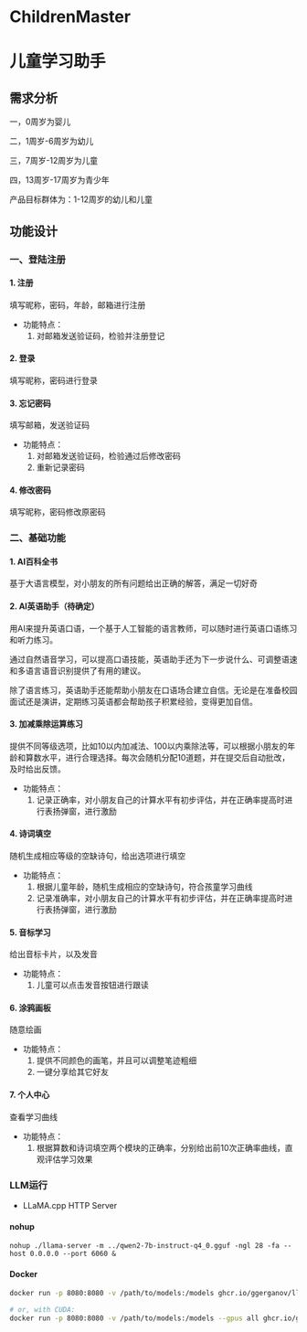 # ChildrenMaster

# 儿童学习助手

## 需求分析

一，0周岁为婴儿 

二，1周岁-6周岁为幼儿

三，7周岁-12周岁为儿童

四，13周岁-17周岁为青少年



产品目标群体为：1-12周岁的幼儿和儿童

## 功能设计

### 一、登陆注册

#### 1. 注册

填写昵称，密码，年龄，邮箱进行注册

+ 功能特点：
  1. 对邮箱发送验证码，检验并注册登记

#### 2. 登录

填写昵称，密码进行登录

#### 3. 忘记密码

填写邮箱，发送验证码

+ 功能特点：
  1. 对邮箱发送验证码，检验通过后修改密码
  2. 重新记录密码

#### 4. 修改密码

填写昵称，密码修改原密码



### 二、基础功能

#### 1. AI百科全书

基于大语言模型，对小朋友的所有问题给出正确的解答，满足一切好奇

#### 2. AI英语助手（待确定）

用AI来提升英语口语，一个基于人工智能的语言教师，可以随时进行英语口语练习和听力练习。

通过自然语音学习，可以提高口语技能，英语助手还为下一步说什么、可调整语速和多语言语音识别提供了有用的建议。

除了语言练习，英语助手还能帮助小朋友在口语场合建立自信。无论是在准备校园面试还是演讲，定期练习英语都会帮助孩子积累经验，变得更加自信。

#### 3. 加减乘除运算练习

提供不同等级选项，比如10以内加减法、100以内乘除法等，可以根据小朋友的年龄和算数水平，进行合理选择。每次会随机分配10道题，并在提交后自动批改，及时给出反馈。

+ 功能特点：
  1. 记录正确率，对小朋友自己的计算水平有初步评估，并在正确率提高时进行表扬弹窗，进行激励

#### 4. 诗词填空

随机生成相应等级的空缺诗句，给出选项进行填空

+ 功能特点：
  1. 根据儿童年龄，随机生成相应的空缺诗句，符合孩童学习曲线
  2. 记录准确率，对小朋友自己的计算水平有初步评估，并在正确率提高时进行表扬弹窗，进行激励

#### 5. 音标学习

给出音标卡片，以及发音

+ 功能特点：
  1. 儿童可以点击发音按钮进行跟读

#### 6. 涂鸦画板

随意绘画

+ 功能特点：
  1. 提供不同颜色的画笔，并且可以调整笔迹粗细
  2. 一键分享给其它好友



#### 7. 个人中心

查看学习曲线

+ 功能特点：
  1. 根据算数和诗词填空两个模块的正确率，分别给出前10次正确率曲线，直观评估学习效果





### LLM运行

+ LLaMA.cpp HTTP Server

#### nohup

```shell
nohup ./llama-server -m ../qwen2-7b-instruct-q4_0.gguf -ngl 28 -fa --host 0.0.0.0 --port 6060 &
```

#### Docker

```bash
docker run -p 8080:8080 -v /path/to/models:/models ghcr.io/ggerganov/llama.cpp:server -m models/7B/ggml-model.gguf -c 512 --host 0.0.0.0 --port 8080

# or, with CUDA:
docker run -p 8080:8080 -v /path/to/models:/models --gpus all ghcr.io/ggerganov/llama.cpp:server-cuda -m models/7B/ggml-model.gguf -c 512 --host 0.0.0.0 --port 8080 --n-gpu-layers 99
```

## 
